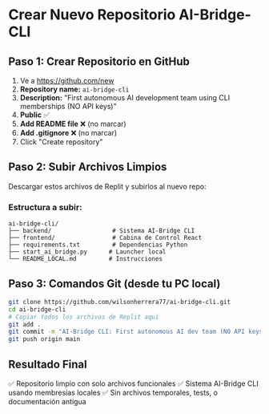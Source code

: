 # Crear Nuevo Repositorio AI-Bridge-CLI

## Paso 1: Crear Repositorio en GitHub
1. Ve a https://github.com/new
2. **Repository name:** `ai-bridge-cli`
3. **Description:** "First autonomous AI development team using CLI memberships (NO API keys)"
4. **Public** ✅
5. **Add README file** ❌ (no marcar)
6. **Add .gitignore** ❌ (no marcar)
7. Click "Create repository"

## Paso 2: Subir Archivos Limpios
Descargar estos archivos de Replit y subirlos al nuevo repo:

### Estructura a subir:
```
ai-bridge-cli/
├── backend/                 # Sistema AI-Bridge CLI
├── frontend/                # Cabina de Control React
├── requirements.txt         # Dependencias Python
├── start_ai_bridge.py      # Launcher local
└── README_LOCAL.md         # Instrucciones
```

## Paso 3: Comandos Git (desde tu PC local)
```bash
git clone https://github.com/wilsonherrera77/ai-bridge-cli.git
cd ai-bridge-cli
# Copiar todos los archivos de Replit aquí
git add .
git commit -m "AI-Bridge CLI: First autonomous AI dev team (NO API keys)"
git push origin main
```

## Resultado Final
✅ Repositorio limpio con solo archivos funcionales
✅ Sistema AI-Bridge CLI usando membresías locales
✅ Sin archivos temporales, tests, o documentación antigua